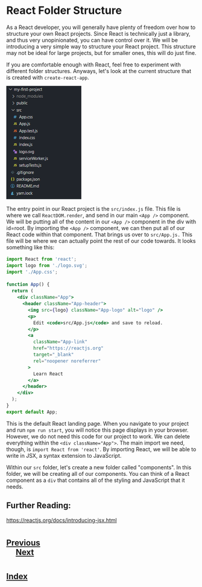 # React Folder Structure

As a React developer, you will generally have plenty of freedom over how to structure your own React projects. Since React is technically just a library, and thus very unopinionated, you can have control over it. We will be introducing a very simple way to structure your React project. This structure may not be ideal for large projects, but for smaller ones, this will do just fine.

If you are comfortable enough with React, feel free to experiment with different folder structures. Anyways, let's look at the current structure that is created with `create-react-app`.

<img src="../000_Captions/react-project-structure.png">

The entry point in our React project is the `src/index.js` file. This file is where we call `ReactDOM.render`, and send in our main `<App />` component. We will be putting all of the content in our `<App />` component in the div with id=root. By importing the `<App />` component, we can then put all of our React code within that component. That brings us over to `src/App.js.` This file will be where we can actually point the rest of our code towards. It looks something like this:
```jsx
import React from 'react';
import logo from './logo.svg';
import './App.css';
 
function App() {
  return (
    <div className="App">
      <header className="App-header">
        <img src={logo} className="App-logo" alt="logo" />
        <p>
          Edit <code>src/App.js</code> and save to reload.
        </p>
        <a
          className="App-link"
          href="https://reactjs.org"
          target="_blank"
          rel="noopener noreferrer"
        >
          Learn React
        </a>
      </header>
    </div>
  );
}
export default App;
```
This is the default React landing page. When you navigate to your project and run `npm run start`, you will notice this page displays in your browser. However, we do not need this code for our project to work. We can delete everything within the `<div className="App">`. The main import we need, though, is `import React from 'react'`. By importing React, we will be able to write in JSX, a syntax extension to JavaScript.

Within our `src` folder, let's create a new folder called "components". In this folder, we will be creating all of our components. You can think of a React component as a `div` that contains all of the styling and JavaScript that it needs.

## Further Reading:

https://reactjs.org/docs/introducing-jsx.html
#
## [Previous](./005_create-react-app.md)<span>&nbsp;&nbsp;&nbsp;&nbsp;&nbsp;&nbsp;&nbsp;&nbsp;&nbsp;&nbsp;&nbsp;&nbsp;&nbsp;&nbsp;&nbsp;&nbsp;&nbsp;&nbsp;&nbsp;&nbsp;&nbsp;&nbsp;&nbsp;&nbsp;&nbsp;&nbsp;&nbsp;&nbsp;&nbsp;&nbsp;&nbsp;&nbsp;&nbsp;&nbsp;&nbsp;&nbsp;&nbsp;&nbsp;&nbsp;&nbsp;&nbsp;&nbsp;&nbsp;&nbsp;&nbsp;&nbsp;&nbsp;&nbsp;&nbsp;&nbsp;&nbsp;&nbsp;&nbsp;&nbsp;&nbsp;&nbsp;&nbsp;&nbsp;&nbsp;&nbsp;&nbsp;&nbsp;&nbsp;&nbsp;&nbsp;&nbsp;&nbsp;&nbsp;&nbsp;&nbsp;&nbsp;&nbsp;&nbsp;&nbsp;&nbsp;&nbsp;&nbsp;&nbsp;&nbsp;&nbsp;&nbsp;&nbsp;&nbsp;&nbsp;&nbsp;&nbsp;&nbsp;</span> [Next](./007_Using_JSX.md)
#
##  [Index](../../Index.md)